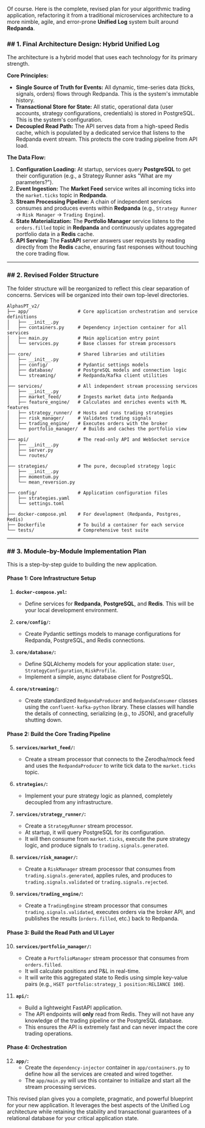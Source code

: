Of course. Here is the complete, revised plan for your algorithmic trading application, refactoring it from a traditional microservices architecture to a more nimble, agile, and error-prone **Unified Log** system built around **Redpanda**.

### \#\# 1. Final Architecture Design: Hybrid Unified Log

The architecture is a hybrid model that uses each technology for its primary strength.

**Core Principles:**

- **Single Source of Truth for Events:** All dynamic, time-series data (ticks, signals, orders) flows through Redpanda. This is the system's immutable history.
- **Transactional Store for State:** All static, operational data (user accounts, strategy configurations, credentials) is stored in PostgreSQL. This is the system's configuration.
- **Decoupled Read Path:** The API serves data from a high-speed Redis cache, which is populated by a dedicated service that listens to the Redpanda event stream. This protects the core trading pipeline from API load.

**The Data Flow:**

1.  **Configuration Loading:** At startup, services query **PostgreSQL** to get their configuration (e.g., a Strategy Runner asks "What are my parameters?").
2.  **Event Ingestion:** The **Market Feed** service writes all incoming ticks into the `market.ticks` topic in **Redpanda**.
3.  **Stream Processing Pipeline:** A chain of independent services consumes and produces events within **Redpanda** (e.g., `Strategy Runner` -\> `Risk Manager` -\> `Trading Engine`).
4.  **State Materialization:** The **Portfolio Manager** service listens to the `orders.filled` topic in **Redpanda** and continuously updates aggregated portfolio data in a **Redis** cache.
5.  **API Serving:** The **FastAPI** server answers user requests by reading directly from the **Redis** cache, ensuring fast responses without touching the core trading flow.

---

### \#\# 2. Revised Folder Structure

The folder structure will be reorganized to reflect this clear separation of concerns. Services will be organized into their own top-level directories.

```
AlphasPT_v2/
├── app/                  # Core application orchestration and service definitions
│   ├── __init__.py
│   ├── containers.py     # Dependency injection container for all services
│   ├── main.py           # Main application entry point
│   └── services.py       # Base classes for stream processors
│
├── core/                 # Shared libraries and utilities
│   ├── __init__.py
│   ├── config/           # Pydantic settings models
│   ├── database/         # PostgreSQL models and connection logic
│   └── streaming/        # Redpanda/Kafka client utilities
│
├── services/             # All independent stream processing services
│   ├── __init__.py
│   ├── market_feed/      # Ingests market data into Redpanda
│   ├── feature_engine/   # Calculates and enriches events with ML features
│   ├── strategy_runner/  # Hosts and runs trading strategies
│   ├── risk_manager/     # Validates trading signals
│   ├── trading_engine/   # Executes orders with the broker
│   └── portfolio_manager/  # Builds and caches the portfolio view
│
├── api/                  # The read-only API and WebSocket service
│   ├── __init__.py
│   ├── server.py
│   └── routes/
│
├── strategies/           # The pure, decoupled strategy logic
│   ├── __init__.py
│   ├── momentum.py
│   └── mean_reversion.py
│
├── config/               # Application configuration files
│   ├── strategies.yaml
│   └── settings.toml
│
├── docker-compose.yml    # For development (Redpanda, Postgres, Redis)
├── Dockerfile            # To build a container for each service
└── tests/                # Comprehensive test suite
```

---

### \#\# 3. Module-by-Module Implementation Plan

This is a step-by-step guide to building the new application.

#### **Phase 1: Core Infrastructure Setup**

1.  **`docker-compose.yml`:**

    - Define services for **Redpanda**, **PostgreSQL**, and **Redis**. This will be your local development environment.

2.  **`core/config/`:**

    - Create Pydantic settings models to manage configurations for Redpanda, PostgreSQL, and Redis connections.

3.  **`core/database/`:**

    - Define SQLAlchemy models for your application state: `User`, `StrategyConfiguration`, `RiskProfile`.
    - Implement a simple, async database client for PostgreSQL.

4.  **`core/streaming/`:**

    - Create standardized `RedpandaProducer` and `RedpandaConsumer` classes using the `confluent-kafka-python` library. These classes will handle the details of connecting, serializing (e.g., to JSON), and gracefully shutting down.

#### **Phase 2: Build the Core Trading Pipeline**

5.  **`services/market_feed/`:**

    - Create a stream processor that connects to the Zerodha/mock feed and uses the `RedpandaProducer` to write tick data to the `market.ticks` topic.

6.  **`strategies/`:**

    - Implement your pure strategy logic as planned, completely decoupled from any infrastructure.

7.  **`services/strategy_runner/`:**

    - Create a `StrategyRunner` stream processor.
    - At startup, it will query PostgreSQL for its configuration.
    - It will then consume from `market.ticks`, execute the pure strategy logic, and produce signals to `trading.signals.generated`.

8.  **`services/risk_manager/`:**

    - Create a `RiskManager` stream processor that consumes from `trading.signals.generated`, applies rules, and produces to `trading.signals.validated` or `trading.signals.rejected`.

9.  **`services/trading_engine/`:**

    - Create a `TradingEngine` stream processor that consumes `trading.signals.validated`, executes orders via the broker API, and publishes the results (`orders.filled`, etc.) back to Redpanda.

#### **Phase 3: Build the Read Path and UI Layer**

10. **`services/portfolio_manager/`:**

    - Create a `PortfolioManager` stream processor that consumes from `orders.filled`.
    - It will calculate positions and P\&L in real-time.
    - It will write this aggregated state to Redis using simple key-value pairs (e.g., `HSET portfolio:strategy_1 position:RELIANCE 100`).

11. **`api/`:**

    - Build a lightweight FastAPI application.
    - The API endpoints will **only** read from Redis. They will not have any knowledge of the trading pipeline or the PostgreSQL database.
    - This ensures the API is extremely fast and can never impact the core trading operations.

#### **Phase 4: Orchestration**

12. **`app/`:**
    - Create the `dependency-injector` container in `app/containers.py` to define how all the services are created and wired together.
    - The `app/main.py` will use this container to initialize and start all the stream processing services.

This revised plan gives you a complete, pragmatic, and powerful blueprint for your new application. It leverages the best aspects of the Unified Log architecture while retaining the stability and transactional guarantees of a relational database for your critical application state.
